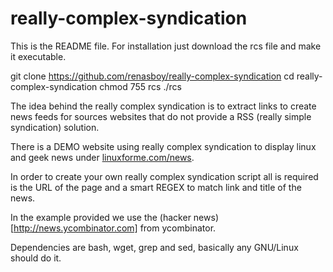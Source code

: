 really-complex-syndication
==========================

This is the README file.
For installation just download the rcs file and make it executable.

git clone https://github.com/renasboy/really-complex-syndication
cd really-complex-syndication
chmod 755 rcs
./rcs

The idea behind the really complex syndication is to extract links to create
news feeds for sources websites that do not provide a RSS (really simple 
syndication) solution.

There is a DEMO website using really complex syndication to display linux and
geek news under [linuxforme.com/news](http://www.linuxforme.com/news).

In order to create your own really complex syndication script all is required
is the URL of the page and a smart REGEX to match link and title of the news.

In the example provided we use the (hacker news)[http://news.ycombinator.com] from ycombinator.

Dependencies are bash, wget, grep and sed, basically any GNU/Linux should do it.
